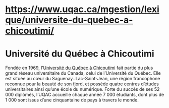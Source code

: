 # https://www.uqac.ca/mgestion/lexique/universite-du-quebec-a-chicoutimi/

# Université du Québec à Chicoutimi
Fondée en 1969, l’[Université du Québec à Chicoutimi](https://www.uqac.ca/mgestion/lexique/universite-du-quebec-a-chicoutimi/<https:/www.uqac.ca/mgestion/lexique/universite-du-quebec-a-chicoutimi/>) fait partie du plus grand réseau universitaire du Canada, celui de l’Université du Québec. Elle est située au cœur du Saguenay−Lac-Saint-Jean, une région francophone reconnue pour la beauté de son fjord, et possède quatre centres d’études universitaires ainsi qu’une école du numérique. Forte du succès de ses 52 000 diplômés, l’UQAC accueille chaque année 7 000 étudiants, dont plus de 1 000 sont issus d’une cinquantaine de pays à travers le monde.
